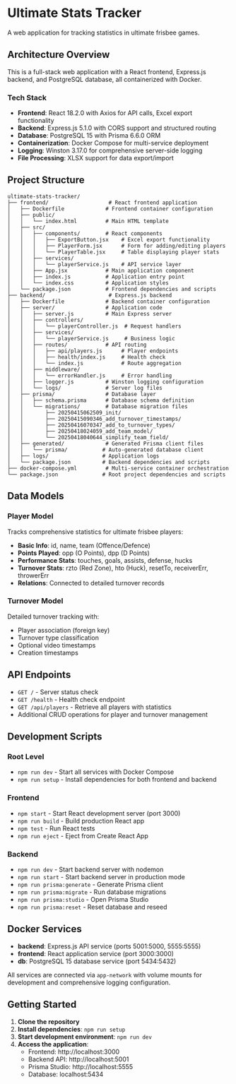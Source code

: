 # Ultimate Stats Tracker

A web application for tracking statistics in ultimate frisbee games.

## Architecture Overview

This is a full-stack web application with a React frontend, Express.js backend, and PostgreSQL database, all containerized with Docker.

### Tech Stack
- **Frontend**: React 18.2.0 with Axios for API calls, Excel export functionality
- **Backend**: Express.js 5.1.0 with CORS support and structured routing
- **Database**: PostgreSQL 15 with Prisma 6.6.0 ORM
- **Containerization**: Docker Compose for multi-service deployment
- **Logging**: Winston 3.17.0 for comprehensive server-side logging
- **File Processing**: XLSX support for data export/import

## Project Structure

```
ultimate-stats-tracker/
├── frontend/                   # React frontend application
│   ├── Dockerfile             # Frontend container configuration
│   ├── public/
│   │   └── index.html         # Main HTML template
│   ├── src/
│   │   ├── components/        # React components
│   │   │   ├── ExportButton.jsx    # Excel export functionality
│   │   │   ├── PlayerForm.jsx      # Form for adding/editing players
│   │   │   └── PlayerTable.jsx     # Table displaying player stats
│   │   ├── services/
│   │   │   └── playerService.js    # API service layer
│   │   ├── App.jsx            # Main application component
│   │   ├── index.js           # Application entry point
│   │   └── index.css          # Application styles
│   └── package.json           # Frontend dependencies and scripts
├── backend/                    # Express.js backend
│   ├── Dockerfile             # Backend container configuration
│   ├── server/                # Application code
│   │   ├── server.js          # Main Express server
│   │   ├── controllers/
│   │   │   └── playerController.js  # Request handlers
│   │   ├── services/
│   │   │   └── playerService.js     # Business logic
│   │   ├── routes/            # API routing
│   │   │   ├── api/players.js      # Player endpoints
│   │   │   ├── health/index.js     # Health check
│   │   │   └── index.js            # Route aggregation
│   │   ├── middleware/
│   │   │   └── errorHandler.js     # Error handling
│   │   ├── logger.js          # Winston logging configuration
│   │   └── logs/              # Server log files
│   ├── prisma/                # Database layer
│   │   ├── schema.prisma      # Database schema definition
│   │   └── migrations/        # Database migration files
│   │       ├── 20250415062509_init/
│   │       ├── 20250415090346_add_turnover_timestamps/
│   │       ├── 20250416070347_add_to_turnover_types/
│   │       ├── 20250418024059_add_team_model/
│   │       └── 20250418040644_simplify_team_field/
│   ├── generated/             # Generated Prisma client files
│   │   └── prisma/           # Auto-generated database client
│   ├── logs/                 # Application logs
│   └── package.json          # Backend dependencies and scripts
├── docker-compose.yml         # Multi-service container orchestration
└── package.json              # Root project dependencies and scripts
```

## Data Models

### Player Model
Tracks comprehensive statistics for ultimate frisbee players:
- **Basic Info**: id, name, team (Offence/Defence)
- **Points Played**: opp (O Points), dpp (D Points)
- **Performance Stats**: touches, goals, assists, defense, hucks
- **Turnover Stats**: rzto (Red Zone), hto (Huck), resetTo, receiverErr, throwerErr
- **Relations**: Connected to detailed turnover records

### Turnover Model
Detailed turnover tracking with:
- Player association (foreign key)
- Turnover type classification
- Optional video timestamps
- Creation timestamps

## API Endpoints

- `GET /` - Server status check
- `GET /health` - Health check endpoint
- `GET /api/players` - Retrieve all players with statistics
- Additional CRUD operations for player and turnover management

## Development Scripts

### Root Level
- `npm run dev` - Start all services with Docker Compose
- `npm run setup` - Install dependencies for both frontend and backend

### Frontend
- `npm start` - Start React development server (port 3000)
- `npm run build` - Build production React app
- `npm test` - Run React tests
- `npm run eject` - Eject from Create React App

### Backend
- `npm run dev` - Start backend server with nodemon
- `npm run start` - Start backend server in production mode
- `npm run prisma:generate` - Generate Prisma client
- `npm run prisma:migrate` - Run database migrations
- `npm run prisma:studio` - Open Prisma Studio
- `npm run prisma:reset` - Reset database and reseed

## Docker Services

- **backend**: Express.js API service (ports 5001:5000, 5555:5555)
- **frontend**: React application service (port 3000:3000)
- **db**: PostgreSQL 15 database service (port 5434:5432)

All services are connected via `app-network` with volume mounts for development and comprehensive logging configuration.

## Getting Started

1. **Clone the repository**
2. **Install dependencies**: `npm run setup`
3. **Start development environment**: `npm run dev`
4. **Access the application**:
   - Frontend: http://localhost:3000
   - Backend API: http://localhost:5001
   - Prisma Studio: http://localhost:5555
   - Database: localhost:5434
